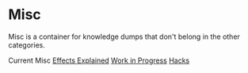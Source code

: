 # Misc

Misc is a container for knowledge dumps that don't belong in the other categories. 

Current Misc 
[Effects Explained](misc/effects_explained.md)
[Work in Progress](misc/wip.md)
[Hacks](misc/hacks.md) 